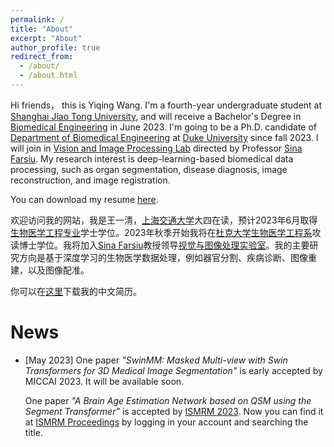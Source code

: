 ```yaml
---
permalink: /
title: "About"
excerpt: "About"
author_profile: true
redirect_from: 
  - /about/
  - /about.html
---
```


Hi friends， this is Yiqing Wang. I'm a fourth-year undergraduate student at [Shanghai Jiao Tong University](https://en.sjtu.edu.cn/), and will receive a Bachelor's Degree in [Biomedical Engineering](http://en.bme.sjtu.edu.cn/) in June 2023. I'm going to be a Ph.D. candidate of [Department of Biomedical Engineering](https://bme.duke.edu/) at [Duke University](https://duke.edu/) since fall 2023. I will join in [Vision and Image Processing Lab](https://people.duke.edu/~sf59/) directed by Professor [Sina Farsiu](https://scholar.google.com.hk/citations?user=mzcr92sAAAAJ). My research interest is deep-learning-based biomedical data processing, such as organ segmentation, disease diagnosis, image reconstruction, and image registration.

You can download my resume [here](https://yqwang01.github.io/files/resume_ENG.pdf).

欢迎访问我的网站，我是王一清，[上海交通大学](https://www.sjtu.edu.cn/)大四在读，预计2023年6月取得[生物医学工程专业](https://bme.sjtu.edu.cn/)学士学位。2023年秋季开始我将在[杜克大学](https://duke.edu/)[生物医学工程系](https://bme.duke.edu/)攻读博士学位。我将加入[Sina Farsiu](https://scholar.google.com.hk/citations?user=mzcr92sAAAAJ)教授领导[视觉与图像处理实验室](https://people.duke.edu/~sf59/)。我的主要研究方向是基于深度学习的生物医学数据处理，例如器官分割、疾病诊断、图像重建，以及图像配准。

你可以在[这里](https://yqwang01.github.io/files/resume_CHN.pdf)下载我的中文简历。

# News

- \[May 2023\] 
    One paper *"SwinMM: Masked Multi-view with Swin Transformers for 3D Medical Image Segmentation"* is early accepted by MICCAI 2023. It will be available soon.

    One paper *"A Brain Age Estimation Network based on QSM using the Segment Transformer"* is accepted by [ISMRM 2023](https://www.ismrm.org/23m/). Now you can find it at [ISMRM Proceedings](https://submissions.mirasmart.com/ISMRM2023/Itinerary/ConferenceMatrix.aspx) by logging in your account and searching the title.
    
    
